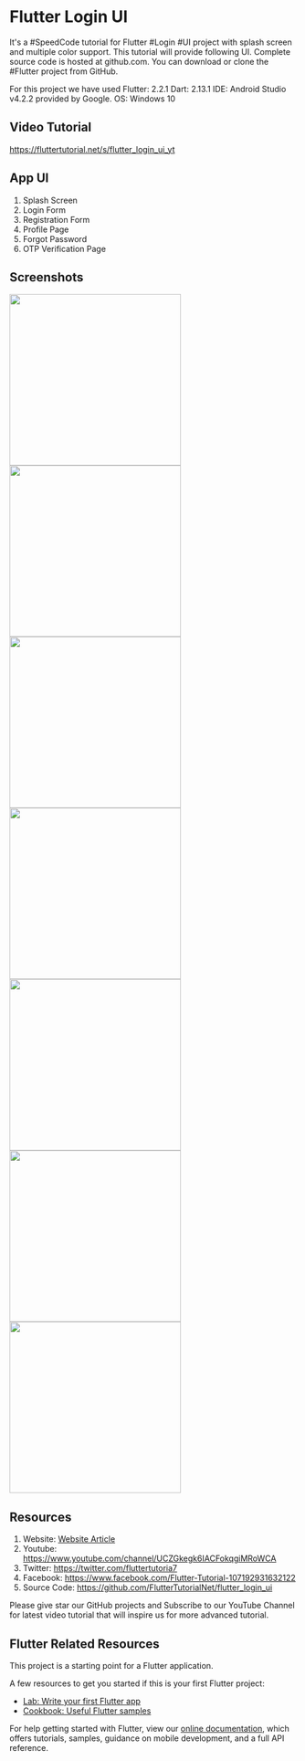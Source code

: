 # Flutter Login UI 

It's a #SpeedCode tutorial for Flutter #Login #UI project with splash screen and multiple color support. This tutorial will provide following UI. Complete source code is hosted at github.com.  You can download or clone the #Flutter project from GitHub.  

For this project we have used 
Flutter: 2.2.1
Dart: 2.13.1
IDE: Android Studio v4.2.2 provided by Google. 
OS: Windows 10

## Video Tutorial

https://fluttertutorial.net/s/flutter_login_ui_yt

## App UI
1. Splash Screen
2. Login Form
3. Registration Form
4. Profile Page
5. Forgot Password
6. OTP Verification Page

## Screenshots
<img src="https://github.com/FlutterTutorialNet/flutter_login_ui/raw/main/assets/images/Screenshot/01_SplashScreen.png" width="300">
<img src="https://github.com/FlutterTutorialNet/flutter_login_ui/raw/main/assets/images/Screenshot/02_Login.png" width="300">
<img src="https://github.com/FlutterTutorialNet/flutter_login_ui/raw/main/assets/images/Screenshot/03_Registration.png" width="300">
<img src="https://github.com/FlutterTutorialNet/flutter_login_ui/raw/main/assets/images/Screenshot/07_Profile.png" width="300">
<img src="https://github.com/FlutterTutorialNet/flutter_login_ui/raw/main/assets/images/Screenshot/04_ForgetPassword.png" width="300">
<img src="https://github.com/FlutterTutorialNet/flutter_login_ui/raw/main/assets/images/Screenshot/05_Verification_1.png" width="300">
<img src="https://github.com/FlutterTutorialNet/flutter_login_ui/raw/main/assets/images/Screenshot/08_Drawer.png" width="300">
  
## Resources
1. Website: [Website Article](https://fluttertutorial.net/flutter/flutter-login-ui-full-tutorial-with-source-code)
2. Youtube: https://www.youtube.com/channel/UCZGkegk6IACFokqgiMRoWCA
3. Twitter: https://twitter.com/fluttertutoria7
4. Facebook: https://www.facebook.com/Flutter-Tutorial-107192931632122
5. Source Code: https://github.com/FlutterTutorialNet/flutter_login_ui

Please give star our GitHub projects and Subscribe to our YouTube Channel for latest video tutorial that will inspire us for more advanced tutorial.


## Flutter Related Resources

This project is a starting point for a Flutter application.

A few resources to get you started if this is your first Flutter project:

- [Lab: Write your first Flutter app](https://flutter.dev/docs/get-started/codelab)
- [Cookbook: Useful Flutter samples](https://flutter.dev/docs/cookbook)

For help getting started with Flutter, view our
[online documentation](https://flutter.dev/docs), which offers tutorials,
samples, guidance on mobile development, and a full API reference.
